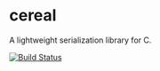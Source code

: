 # cereal

A lightweight serialization library for C.

[![Build Status](https://travis-ci.org/maedoc/cereal.svg?branch=master)](https://travis-ci.org/maedoc/cereal)
